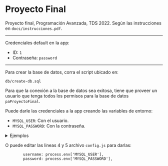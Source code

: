 # Proyecto Final

Proyecto final, Programación Avanzada, TDS 2022. Según las instrucciones en
`docs/instrucciones.pdf`.

---

Credenciales default en la app:

* ID: `1`
* Contraseña: `password`

---

Para crear la base de datos, corra el script ubicado en:

```
db/create-db.sql
```

Para que la conexión a la base de datos sea exitosa, tiene que proveer un
usuario que tenga todos los permisos para la base de datos `paProyectoFinal`.

Puede darle las credenciales a la app creando las variables de entorno:

* `MYSQL_USER`: Con el usuario.
* `MYSQL_PASSWORD`: Con la contraseña.

<details>

<summary>
    Ejemplos
</summary>

Batch:

```
SET MYSQL_USER = "user"
SET MYSQL_PASSWORD = "password"
```

Powershell:

```
$env:MYSQL_USER =  "user"
$env:MYSQL_PASSWORD = "password"
```

Bash:

```
export MYSQL_USER = "user"
export MYSQL_PASSWORD = "password"
```

</details>

O puede editar las lineas 4 y 5 archivo `config.js` para darlas:

```
        username: process.env['MYSQL_USER'],
        password: process.env['MYSQL_PASSWORD'],
```
